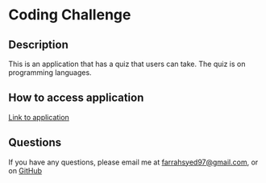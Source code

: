 # Coding Challenge

## Description
This is an application that has a quiz that users can take. The quiz is on programming languages.

## How to access application
[Link to application](https://fairiberry.github.io/coding-challenge/)

## Questions
If you have any questions, please email me at farrahsyed97@gmail.com, or on [GitHub](https://github.com/fairiberry)
